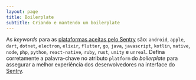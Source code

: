 ```yaml
---
layout: page
title: Boilerplate
subtitle: Criando e mantendo um boilerplate
---
```


As _keywords_ para as [plataformas aceitas pelo Sentry](https://docs.sentry.io/platforms/) são: ```android```, ```apple```, ```dart```, ```dotnet```, ```electron```, ```elixir```, ```flutter```, ```go```, ```java```, ```javascript```, ```kotlin```, ```native```, ```node```, ```php```, ```python```, ```react-native```, ```ruby```, ```rust```, ```unity``` e ```unreal```. Defina corretamente a palavra-chave no atributo ```platform``` do _boilerplate_ para assegurar a melhor experiência dos desenvolvedores na interface do [Sentry](https://bug.embrapa.io).
